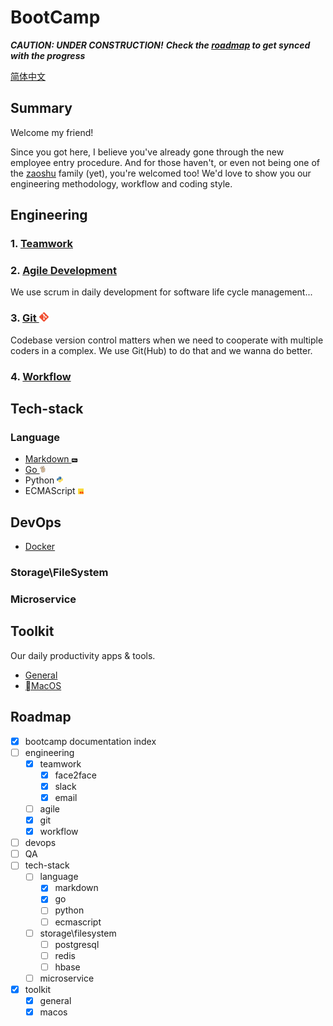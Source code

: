 # BootCamp 

__*CAUTION: UNDER CONSTRUCTION!*__
__*Check the [roadmap](#roadmap) to get synced with the progress*__

[简体中文](https://translate.google.com)

## Summary 

Welcome my friend! 

Since you got here, I believe you've already gone through the new employee entry procedure. And for those haven't, or even not being one of the
[zaoshu](https://zaoshu.io) family (yet), you're welcomed too! We'd love to show you our engineering methodology, workflow and coding style.

## Engineering 

### 1. [Teamwork](./engineering/teamwork.md)

### 2. [Agile Development](./engineering/agile.md)

We use scrum in daily development for software life cycle management...

### 3. [Git <img src="./engineering/img/git-icon-1788c.png" width="3%">](./engineering/git.md) 

Codebase version control matters when we need to cooperate with multiple coders in a complex. We use Git(Hub) to do that and we wanna do better. 

### 4. [Workflow](./engineering/workflow.md)

## Tech-stack

### Language

- [Markdown <img src="./tech_stack/markdown/img/identifier-208x128-solid.png" width="2%">](./tech_stack/markdown/index.md)
- [Go <img src="./tech_stack/go/img/gopher.png" width="2%">](./tech_stack/go/index.md)
- Python <img src="./tech_stack/python/img/python-logo.png" width="2%">
- ECMAScript <img src="./tech_stack/ecmascript/img/es-logo-1997.png" width="2%"> 

## DevOps

- [Docker](./tech_stack/devops/docker.md)

### Storage\FileSystem

### Microservice

## Toolkit

Our daily productivity apps & tools. 

- [General](./toolkit/general.md)
- [MacOS](./toolkit/macos.md)

## Roadmap

- [x] bootcamp documentation index
- [ ] engineering
    - [x] teamwork
        - [x] face2face
        - [x] slack
        - [x] email 
    - [ ] agile
    - [x] git
    - [x] workflow
- [ ] devops
- [ ] QA 
- [ ] tech-stack
    - [ ] language
        - [x] markdown
        - [x] go
        - [ ] python
        - [ ] ecmascript
    - [ ] storage\filesystem
        - [ ] postgresql
        - [ ] redis
        - [ ] hbase
    - [ ] microservice
- [x] toolkit 
    - [x] general
    - [x] macos
